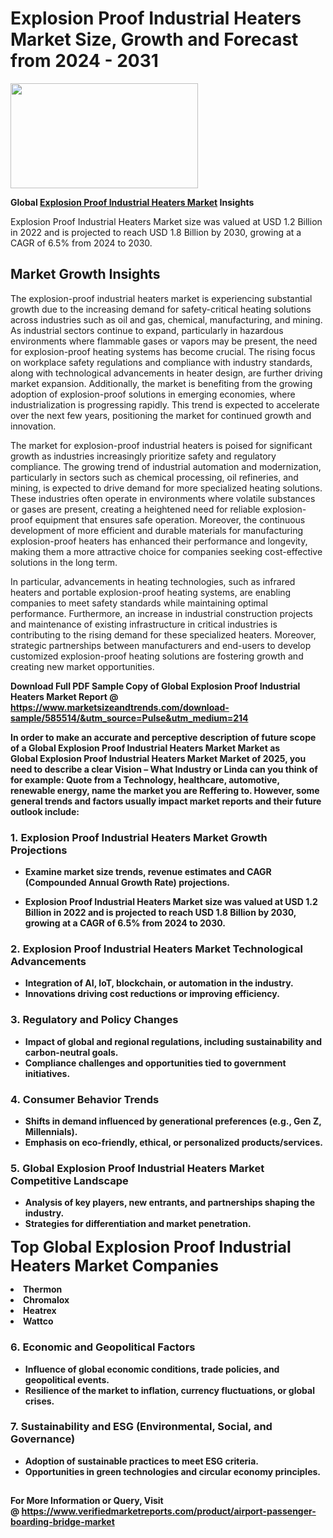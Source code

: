 <H1>Explosion Proof Industrial Heaters Market Size, Growth and Forecast from 2024 - 2031</H1><img class="aligncenter size-medium wp-image-584254" src="https://thirdeyenews.in/wp-content/uploads/2024/09/Global-Market-Research-300x168.jpeg" alt="" width="300" height="168" /><p><strong>Global&nbsp;<a href="https://www.marketsizeandtrends.com/download-sample/585514/&amp;utm_source=Pulse&amp;utm_medium=214">Explosion Proof Industrial Heaters Market</a> Insights</strong></p><p>Explosion Proof Industrial Heaters Market size was valued at USD 1.2 Billion in 2022 and is projected to reach USD 1.8 Billion by 2030, growing at a CAGR of 6.5% from 2024 to 2030.</p><p><h2>Market Growth Insights</h2> <p>The explosion-proof industrial heaters market is experiencing substantial growth due to the increasing demand for safety-critical heating solutions across industries such as oil and gas, chemical, manufacturing, and mining. As industrial sectors continue to expand, particularly in hazardous environments where flammable gases or vapors may be present, the need for explosion-proof heating systems has become crucial. The rising focus on workplace safety regulations and compliance with industry standards, along with technological advancements in heater design, are further driving market expansion. Additionally, the market is benefiting from the growing adoption of explosion-proof solutions in emerging economies, where industrialization is progressing rapidly. This trend is expected to accelerate over the next few years, positioning the market for continued growth and innovation.</p> <p><strong></strong></p> <p>The market for explosion-proof industrial heaters is poised for significant growth as industries increasingly prioritize safety and regulatory compliance. The growing trend of industrial automation and modernization, particularly in sectors such as chemical processing, oil refineries, and mining, is expected to drive demand for more specialized heating solutions. These industries often operate in environments where volatile substances or gases are present, creating a heightened need for reliable explosion-proof equipment that ensures safe operation. Moreover, the continuous development of more efficient and durable materials for manufacturing explosion-proof heaters has enhanced their performance and longevity, making them a more attractive choice for companies seeking cost-effective solutions in the long term.</p> <p>In particular, advancements in heating technologies, such as infrared heaters and portable explosion-proof heating systems, are enabling companies to meet safety standards while maintaining optimal performance. Furthermore, an increase in industrial construction projects and maintenance of existing infrastructure in critical industries is contributing to the rising demand for these specialized heaters. Moreover, strategic partnerships between manufacturers and end-users to develop customized explosion-proof heating solutions are fostering growth and creating new market opportunities.</p> <p><strong></p><p><span class=""><strong>Download Full PDF Sample Copy of Global Explosion Proof Industrial Heaters Market Report</strong> @ <a href="https://www.marketsizeandtrends.com/download-sample/585514/&amp;utm_source=Pulse&amp;utm_medium=214" target="_blank">https://www.marketsizeandtrends.com/download-sample/585514/&amp;utm_source=Pulse&amp;utm_medium=214</a></span></p><p>In order to make an accurate and perceptive description of future scope of a Global&nbsp;Explosion Proof Industrial Heaters Market Market as Global&nbsp;Explosion Proof Industrial Heaters Market Market of 2025, you need to describe a clear Vision &ndash; What Industry or Linda can you think of for example: Quote from a Technology, healthcare, automotive, renewable energy, name the market you are Reffering to. However, some general trends and factors usually impact market reports and their future outlook include:</p><h3>1.&nbsp;<strong>Explosion Proof Industrial Heaters Market Growth Projections</strong></h3><ul><li>Examine market size trends, revenue estimates and CAGR (Compounded Annual Growth Rate) projections.</li><li><p>Explosion Proof Industrial Heaters Market size was valued at USD 1.2 Billion in 2022 and is projected to reach USD 1.8 Billion by 2030, growing at a CAGR of 6.5% from 2024 to 2030.</p></li></ul><h3>2.&nbsp;<strong>Explosion Proof Industrial Heaters Market Technological Advancements</strong></h3><ul><li>Integration of AI, IoT, blockchain, or automation in the industry.</li><li>Innovations driving cost reductions or improving efficiency.</li></ul><h3>3.&nbsp;<strong>Regulatory and Policy Changes</strong></h3><ul><li>Impact of global and regional regulations, including sustainability and carbon-neutral goals.</li><li>Compliance challenges and opportunities tied to government initiatives.</li></ul><h3>4.&nbsp;<strong>Consumer Behavior Trends</strong></h3><ul><li>Shifts in demand influenced by generational preferences (e.g., Gen Z, Millennials).</li><li>Emphasis on eco-friendly, ethical, or personalized products/services.</li></ul><h3>5.&nbsp;<strong>Global Explosion Proof Industrial Heaters Market Competitive Landscape</strong></h3><ul><li>Analysis of key players, new entrants, and partnerships shaping the industry.</li><li>Strategies for differentiation and market penetration.</li></ul><p data-pm-slice="1 1 []"><span style="color: inherit; font-family: inherit; font-size: 25px;">Top Global Explosion Proof Industrial Heaters Market Companies</span></p><div class="" data-test-id=""><p><li>Thermon</li><li> Chromalox</li><li> Heatrex</li><li> Wattco</li></p></div><h3>6.&nbsp;<strong>Economic and Geopolitical Factors</strong></h3><ul><li>Influence of global economic conditions, trade policies, and geopolitical events.</li><li>Resilience of the market to inflation, currency fluctuations, or global crises.</li></ul><h3>7.&nbsp;<strong>Sustainability and ESG (Environmental, Social, and Governance)</strong></h3><ul><li>Adoption of sustainable practices to meet ESG criteria.</li><li>Opportunities in green technologies and circular economy principles.</li></ul><h2><strong style="font-size: 14px;">For More Information or Query, Visit @&nbsp;</strong><a style="background-color: #ffffff; font-size: 14px;" href="https://www.marketsizeandtrends.com/report/explosion-proof-industrial-heaters-market/" target="_blank">https://www.verifiedmarketreports.com/product/airport-passenger-boarding-bridge-market</a></h2>
